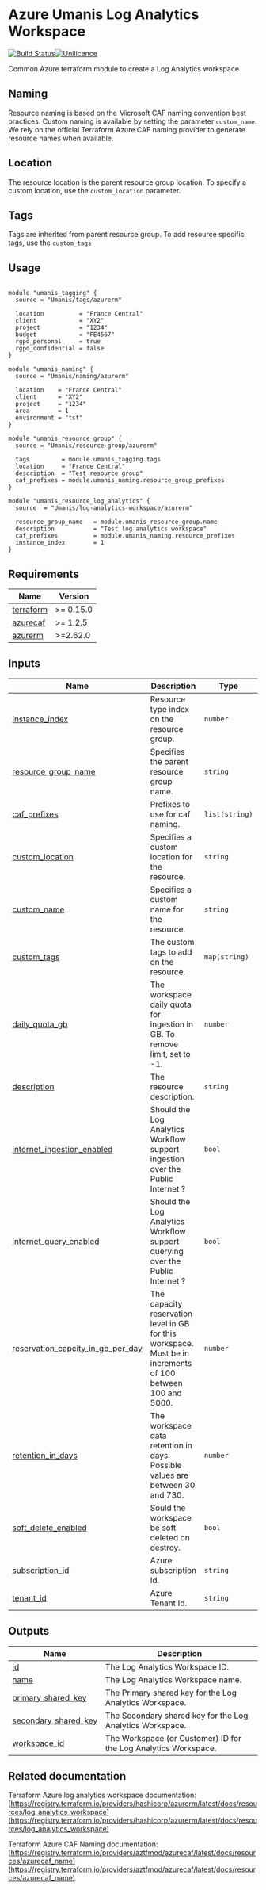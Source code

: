 # Azure Umanis Log Analytics Workspace

[![Build Status](https://dev.azure.com/umanis-consulting/terraform/_apis/build/status/mod_azu_log_analytics_workspace?repoName=mod_azu_log_analytics_workspace&branchName=master)](https://dev.azure.com/umanis-consulting/terraform/_build/latest?definitionId=5&repoName=mod_azu_log_analytics_workspace&branchName=master)[![Unilicence](https://img.shields.io/badge/licence-The%20Unilicence-green)](LICENCE)


Common Azure terraform module to create a Log Analytics workspace

## Naming
Resource naming is based on the Microsoft CAF naming convention best practices. Custom naming is available by setting the parameter `custom_name`. We rely on the official Terraform Azure CAF naming provider to generate resource names when available.

## Location
The resource location is the parent resource group location. To specify a custom location, use the `custom_location` parameter.

## Tags
Tags are inherited from parent resource group. To add resource specific tags, use the `custom_tags`

## Usage
```hcl

module "umanis_tagging" {
  source = "Umanis/tags/azurerm"

  location          = "France Central"
  client            = "XY2"
  project           = "1234"
  budget            = "FE4567"
  rgpd_personal     = true
  rgpd_confidential = false
}

module "umanis_naming" {
  source = "Umanis/naming/azurerm"

  location    = "France Central"
  client      = "XY2"
  project     = "1234"
  area        = 1
  environment = "tst"
}

module "umanis_resource_group" {
  source = "Umanis/resource-group/azurerm"

  tags         = module.umanis_tagging.tags
  location     = "France Central"
  description  = "Test resource group"
  caf_prefixes = module.umanis_naming.resource_group_prefixes
}

module "umanis_resource_log_analytics" {
  source  = "Umanis/log-analytics-workspace/azurerm"
  
  resource_group_name   = module.umanis_resource_group.name
  description           = "Test log analytics workspace"
  caf_prefixes          = module.umanis_naming.resource_prefixes
  instance_index        = 1
}

```
<!-- BEGIN_TF_DOCS -->
## Requirements

| Name | Version |
|------|---------|
| <a name="requirement_terraform"></a> [terraform](#requirement\_terraform) | >= 0.15.0 |
| <a name="requirement_azurecaf"></a> [azurecaf](#requirement\_azurecaf) | >= 1.2.5 |
| <a name="requirement_azurerm"></a> [azurerm](#requirement\_azurerm) | >=2.62.0 |

## Inputs

| Name | Description | Type | Default | Required |
|------|-------------|------|---------|:--------:|
| <a name="input_instance_index"></a> [instance\_index](#input\_instance\_index) | Resource type index on the resource group. | `number` | n/a | yes |
| <a name="input_resource_group_name"></a> [resource\_group\_name](#input\_resource\_group\_name) | Specifies the parent resource group name. | `string` | n/a | yes |
| <a name="input_caf_prefixes"></a> [caf\_prefixes](#input\_caf\_prefixes) | Prefixes to use for caf naming. | `list(string)` | `[]` | no |
| <a name="input_custom_location"></a> [custom\_location](#input\_custom\_location) | Specifies a custom location for the resource. | `string` | `""` | no |
| <a name="input_custom_name"></a> [custom\_name](#input\_custom\_name) | Specifies a custom name for the resource. | `string` | `""` | no |
| <a name="input_custom_tags"></a> [custom\_tags](#input\_custom\_tags) | The custom tags to add on the resource. | `map(string)` | `{}` | no |
| <a name="input_daily_quota_gb"></a> [daily\_quota\_gb](#input\_daily\_quota\_gb) | The workspace daily quota for ingestion in GB. To remove limit, set to -1. | `number` | `1` | no |
| <a name="input_description"></a> [description](#input\_description) | The resource description. | `string` | `""` | no |
| <a name="input_internet_ingestion_enabled"></a> [internet\_ingestion\_enabled](#input\_internet\_ingestion\_enabled) | Should the Log Analytics Workflow support ingestion over the Public Internet ? | `bool` | `false` | no |
| <a name="input_internet_query_enabled"></a> [internet\_query\_enabled](#input\_internet\_query\_enabled) | Should the Log Analytics Workflow support querying over the Public Internet ? | `bool` | `true` | no |
| <a name="input_reservation_capcity_in_gb_per_day"></a> [reservation\_capcity\_in\_gb\_per\_day](#input\_reservation\_capcity\_in\_gb\_per\_day) | The capacity reservation level in GB for this workspace. Must be in increments of 100 between 100 and 5000. | `number` | `null` | no |
| <a name="input_retention_in_days"></a> [retention\_in\_days](#input\_retention\_in\_days) | The workspace data retention in days. Possible values are between 30 and 730. | `number` | `30` | no |
| <a name="input_soft_delete_enabled"></a> [soft\_delete\_enabled](#input\_soft\_delete\_enabled) | Sould the workspace be soft deleted on destroy. | `bool` | `false` | no |
| <a name="input_subscription_id"></a> [subscription\_id](#input\_subscription\_id) | Azure subscription Id. | `string` | `""` | no |
| <a name="input_tenant_id"></a> [tenant\_id](#input\_tenant\_id) | Azure Tenant Id. | `string` | `""` | no |

## Outputs

| Name | Description |
|------|-------------|
| <a name="output_id"></a> [id](#output\_id) | The Log Analytics Workspace ID. |
| <a name="output_name"></a> [name](#output\_name) | The Log Analytics Workspace name. |
| <a name="output_primary_shared_key"></a> [primary\_shared\_key](#output\_primary\_shared\_key) | The Primary shared key for the Log Analytics Workspace. |
| <a name="output_secondary_shared_key"></a> [secondary\_shared\_key](#output\_secondary\_shared\_key) | The Secondary shared key for the Log Analytics Workspace. |
| <a name="output_workspace_id"></a> [workspace\_id](#output\_workspace\_id) | The Workspace (or Customer) ID for the Log Analytics Workspace. |
<!-- END_TF_DOCS -->

## Related documentation

Terraform Azure log analytics workspace documentation: [https://registry.terraform.io/providers/hashicorp/azurerm/latest/docs/resources/log_analytics_workspace](https://registry.terraform.io/providers/hashicorp/azurerm/latest/docs/resources/log_analytics_workspace)

Terraform Azure CAF Naming documentation: [https://registry.terraform.io/providers/aztfmod/azurecaf/latest/docs/resources/azurecaf_name](https://registry.terraform.io/providers/aztfmod/azurecaf/latest/docs/resources/azurecaf_name)
